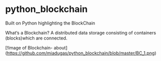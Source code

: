 # python_blockchain

Built on Python highlighting the BlockChain

What‘s a Blockchain? A distributed data storage consisting of containers (blocks)which are connected. 

[!Image of Blockchain- about] (https://github.com/miadugas/python_blockchain/blob/master/BC_1.png)
